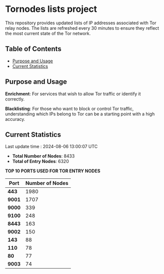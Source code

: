 # Tornodes lists project

This repository provides updated lists of IP addresses associated with Tor relay nodes. The lists are refreshed every 30 minutes to ensure they reflect the most current state of the Tor network.

## Table of Contents

- [Purpose and Usage](#purpose-and-usage)
- [Current Statistics](#current-statistics)


## Purpose and Usage

**Enrichment**: For services that wish to allow Tor traffic or identify it correctly.

**Blacklisting**: For those who want to block or control Tor traffic, understanding which IPs belong to Tor can be a starting point with a high accuracy.

## Current Statistics

Last update time : 2024-08-06 13:00:07 UTC

- **Total Number of Nodes**: 8433
- **Total of Entry Nodes**: 6320

**TOP 10 PORTS USED FOR TOR ENTRY NODES**

| **Port** | **Number of Nodes** |
|------|-----------------|
| **443**   | 1980  |
| **9001**   | 1707  |
| **9000**   | 339  |
| **9100**   | 248  |
| **8443**   | 163  |
| **9002**   | 150  |
| **143**   | 88  |
| **110**   | 78  |
| **80**   | 77  |
| **9003**   | 74  |

